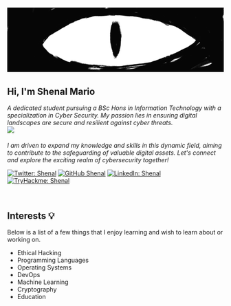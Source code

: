 ![logo](https://github.com/Shenal01/Shenal01/blob/main/Skwigly-Banner-Weird-Eye.gif)
<h2> Hi, I'm Shenal Mario</h2>
<p><em>A dedicated student pursuing a BSc Hons in Information Technology with a specialization in Cyber Security. My passion lies in ensuring digital landscapes are secure and resilient against cyber threats. <br><img src="https://media.giphy.com/media/WUlplcMpOCEmTGBtBW/giphy.gif" width="40"><br><br>
 I am driven to expand my knowledge and skills in this dynamic field, aiming to contribute to the safeguarding of valuable digital assets. Let's connect and explore the exciting realm of cybersecurity together!
</em></p>

[![Twitter: Shenal](https://img.shields.io/badge/twitter-Follow?style=circle&logo=X&logoColor=rgb&labelColor=black&color=white&link=https%3A%2F%2Ftwitter.com%2FShenal_Mario01
)](https://twitter.com/Shenal_Mario01)
[![GitHub Shenal](https://img.shields.io/badge/Github-Follow?style=circle&logo=github&logoColor=rgb&labelColor=black&color=white&link=https%3A%2F%2Fgithub.com%2FShenal01
)](https://github.com/Shenal01)
[![LinkedIn: Shenal](https://img.shields.io/badge/Linkedin-Connect?style=circle&logo=linkedin&logoColor=rgb&labelColor=blue&color=white&link=https%3A%2F%2Fwww.linkedin.com%2Fin%2Fshenal-mario-22207a229)](https://www.linkedin.com/in/shenal-mario-22207a229)
[![TryHackme: Shenal](https://img.shields.io/badge/tryhackme-join?style=circle&logo=tryhackme&logoColor=rgb&link=https%3A%2F%2Ftryhackme.com%2Fp%2FMARIO01)](https://tryhackme.com/p/MARIO01)

<br>

## Interests 💡

Below is a list of a few things that I enjoy learning and wish to learn about or working on. 
* Ethical Hacking
* Programming Languages
* Operating Systems
* DevOps
* Machine Learning
* Cryptography
* Education


